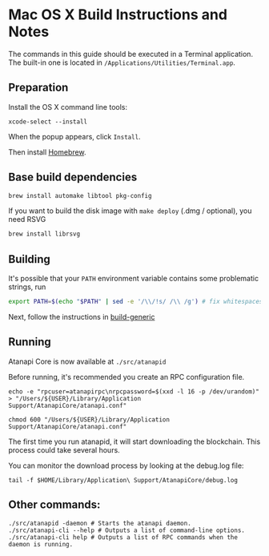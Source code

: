 Mac OS X Build Instructions and Notes
====================================
The commands in this guide should be executed in a Terminal application.
The built-in one is located in `/Applications/Utilities/Terminal.app`.

Preparation
-----------
Install the OS X command line tools:

`xcode-select --install`

When the popup appears, click `Install`.

Then install [Homebrew](https://brew.sh).

Base build dependencies
-----------------------

```bash
brew install automake libtool pkg-config
```

If you want to build the disk image with `make deploy` (.dmg / optional), you need RSVG
```bash
brew install librsvg
```

Building
--------

It's possible that your `PATH` environment variable contains some problematic strings, run
```bash
export PATH=$(echo "$PATH" | sed -e '/\\/!s/ /\\ /g') # fix whitespaces
```

Next, follow the instructions in [build-generic](build-generic.md)

Running
-------

Atanapi Core is now available at `./src/atanapid`

Before running, it's recommended you create an RPC configuration file.

    echo -e "rpcuser=atanapirpc\nrpcpassword=$(xxd -l 16 -p /dev/urandom)" > "/Users/${USER}/Library/Application Support/AtanapiCore/atanapi.conf"

    chmod 600 "/Users/${USER}/Library/Application Support/AtanapiCore/atanapi.conf"

The first time you run atanapid, it will start downloading the blockchain. This process could take several hours.

You can monitor the download process by looking at the debug.log file:

    tail -f $HOME/Library/Application\ Support/AtanapiCore/debug.log

Other commands:
-------

    ./src/atanapid -daemon # Starts the atanapi daemon.
    ./src/atanapi-cli --help # Outputs a list of command-line options.
    ./src/atanapi-cli help # Outputs a list of RPC commands when the daemon is running.
